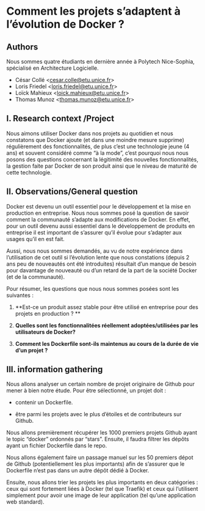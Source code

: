 # **Comment les projets s’adaptent à l’évolution de Docker ?**

## **Authors**

Nous sommes quatre étudiants en dernière année à Polytech Nice-Sophia, spécialisé en Architecture Logicielle.

* César Collé &lt;[cesar.colle@etu.unice.fr](mailto:cesar.colle@etu.unice.fr)&gt;
* Loris Friedel &lt;[loris.friedel@etu.unice.fr](mailto:loris.friedel@etu.unice.fr)&gt;
* Loïck Mahieux &lt;[loick.mahieux@etu.unice.fr](mailto:loick.mahieux@etu.unice.fr)&gt;
* Thomas Munoz &lt;[thomas.munoz@etu.unice.fr](mailto:thomas.munoz@etu.unice.fr)&gt;

## **I. Research context /Project**

Nous aimons utiliser Docker dans nos projets au quotidien et nous constatons que Docker ajoute \(et dans une moindre mesure supprime\) régulièrement des fonctionnalités, de plus c’est une technologie jeune \(4 ans\) et souvent considéré comme “à la mode”, c’est pourquoi nous nous posons des questions concernant la légitimité des nouvelles fonctionnalités, la gestion faite par Docker de son produit ainsi que le niveau de maturité de cette technologie.

## **II. Observations/General question**

Docker est devenu un outil essentiel pour le développement et la mise en production en entreprise. Nous nous sommes posé la question de savoir comment la communauté s’adapte aux modifications de Docker. En effet, pour un outil devenu aussi essentiel dans le développement de produits en entreprise il est important de s’assurer qu’il évolue pour s’adapter aux usages qu’il en est fait.

Aussi, nous nous sommes demandés, au vu de notre expérience dans l’utilisation de cet outil si l’évolution lente que nous constations \(depuis 2 ans peu de nouveautés ont été introduites\) résultait d’un manque de besoin pour davantage de nouveauté ou d’un retard de la part de la société Docker \(et de la communauté\).

Pour résumer, les questions que nous nous sommes posées sont les suivantes :

1. **Est-ce un produit assez stable pour être utilisé en entreprise pour des projets en production ? **

2. **Quelles sont les fonctionnalitées réellement adoptées/utilisées par les utilisateurs de Docker?**

3. **Comment les Dockerfile sont-ils maintenus au cours de la durée de vie d’un projet ?**

## **III. information gathering**

Nous allons analyser un certain nombre de projet originaire de Github pour mener à bien notre étude. Pour être sélectionné, un projet doit :

* contenir un Dockerfile.

* être parmi les projets avec le plus d’étoiles et de contributeurs sur Github.

Nous allons premièrement récupérer les 1000 premiers projets Github ayant le topic “docker” ordonnés par “stars”. Ensuite, il faudra filtrer les dépôts ayant un fichier Dockerfile dans le repo.

Nous allons également faire un passage manuel sur les 50 premiers dépot de Github \(potentiellement les plus importants\) afin de s’assurer que le Dockerfile n’est pas dans un autre dépôt dédié à Docker.

Ensuite, nous allons trier les projets les plus importants en deux catégories : ceux qui sont fortement liées à Docker \(tel que Traefik\) et ceux qui l’utilisent simplement pour avoir une image de leur application \(tel qu’une application web standard\).

  





